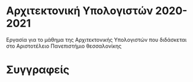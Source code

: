 # Αρχιτεκτονική Υπολογιστών 2020-2021
Εργασία για το μάθημα της Αρχιτεκτονικής Υπολογιστών που διδάσκεται στο Αριστοτέλειο Πανεπιστήμιο θεσσαλονίκης
# Συγγραφείς 
